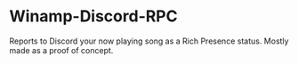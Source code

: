# Winamp-Discord-RPC
Reports to Discord your now playing song as a Rich Presence status. Mostly made as a proof of concept.
